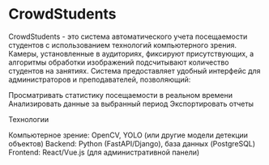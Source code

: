 # CrowdStudents
CrowdStudents - это система автоматического учета посещаемости студентов с использованием технологий компьютерного зрения. Камеры, установленные в аудиториях, фиксируют присутствующих, а алгоритмы обработки изображений подсчитывают количество студентов на занятиях.
Система предоставляет удобный интерфейс для администраторов и преподавателей, позволяющий:

Просматривать статистику посещаемости в реальном времени
Анализировать данные за выбранный период
Экспортировать отчеты

Технологии

Компьютерное зрение: OpenCV, YOLO (или другие модели детекции объектов)
Backend: Python (FastAPI/Django), база данных (PostgreSQL)
Frontend: React/Vue.js (для административной панели)
